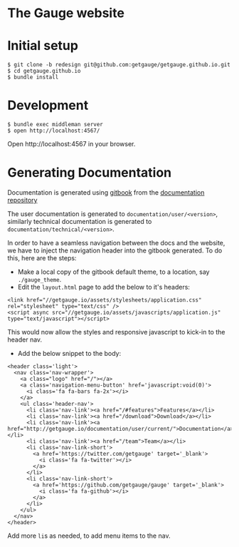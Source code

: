 # The Gauge website

# Initial setup

```
$ git clone -b redesign git@github.com:getgauge/getgauge.github.io.git
$ cd getgauge.github.io
$ bundle install
```


# Development

```
$ bundle exec middleman server
$ open http://localhost:4567/
```

Open http://localhost:4567 in your browser.

# Generating Documentation

Documentation is generated using [gitbook](https://www.gitbook.com/) from the [documentation repository](https://github.com/getgauge/documentation)

The user documentation is generated to `documentation/user/<version>`, similarly technical documentation is generated to `documentation/technical/<version>`.

In order to have a seamless navigation between the docs and the website, we have to inject the navigation header into the gitbook generated. To do this, here are the steps:

- Make a local copy of the gitbook default theme, to a location, say `./gauge_theme`.
- Edit the `layout.html` page to add the below to it's headers:
```
<link href="//getgauge.io/assets/stylesheets/application.css" rel="stylesheet" type="text/css" />
<script async src="//getgauge.io/assets/javascripts/application.js" type="text/javascript"></script>
```
This would now allow the styles and responsive javascript to kick-in to the header nav.

- Add the below snippet to the body:

```
<header class='light'>
  <nav class='nav-wrapper'>
    <a class="logo" href="/"></a>
    <a class='navigation-menu-button' href='javascript:void(0)'>
      <i class='fa fa-bars fa-2x'></i>
    </a>
    <ul class='header-nav'>
      <li class='nav-link'><a href="/#features">Features</a></li>
      <li class='nav-link'><a href="/download">Download</a></li>
      <li class='nav-link'><a href="http://getgauge.io/documentation/user/current/">Documentation</a></li>
      <li class='nav-link'><a href="/team">Team</a></li>
      <li class='nav-link-short'>
        <a href='https://twitter.com/getgauge' target='_blank'>
          <i class='fa fa-twitter'></i>
        </a>
      </li>
      <li class='nav-link-short'>
        <a href='https://github.com/getgauge/gauge' target='_blank'>
          <i class='fa fa-github'></i>
        </a>
      </li>
    </ul>
  </nav>
</header>
```

Add more `li`s as needed, to add menu items to the nav.

